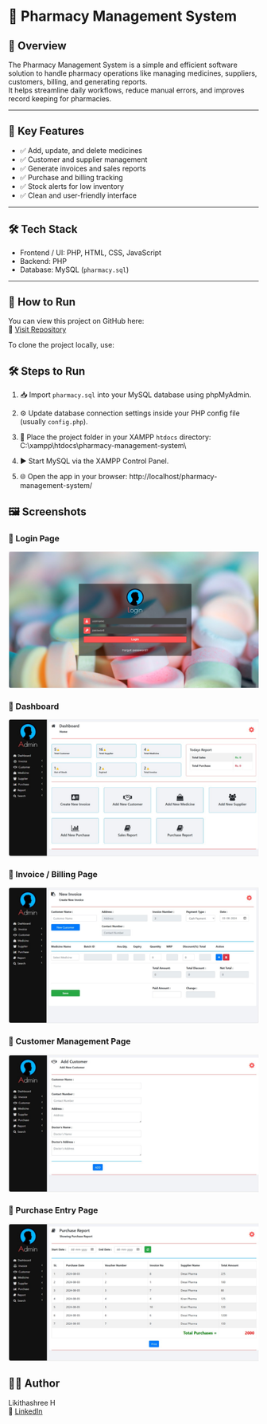 # 💊 Pharmacy Management System

## 📌 Overview
The Pharmacy Management System is a simple and efficient software solution to handle pharmacy operations like managing medicines, suppliers, customers, billing, and generating reports.  
It helps streamline daily workflows, reduce manual errors, and improves record keeping for pharmacies.

---

## 🚀 Key Features
- ✅ Add, update, and delete medicines  
- ✅ Customer and supplier management  
- ✅ Generate invoices and sales reports  
- ✅ Purchase and billing tracking  
- ✅ Stock alerts for low inventory  
- ✅ Clean and user-friendly interface  

---

## 🛠️ Tech Stack
- Frontend / UI: PHP, HTML, CSS, JavaScript  
- Backend: PHP  
- Database: MySQL (`pharmacy.sql`)  

---

## 📖 How to Run

You can view this project on GitHub here:  
🔗 [Visit Repository](https://github.com/likithashreeh10/pharmacy-management-system)

To clone the project locally, use:
## 🛠️ Steps to Run

1. 📥 Import `pharmacy.sql` into your MySQL database using phpMyAdmin.

2. ⚙️ Update database connection settings inside your PHP config file (usually `config.php`).

3. 📁 Place the project folder in your XAMPP `htdocs` directory:
C:\xampp\htdocs\pharmacy-management-system\

4. ▶️ Start MySQL via the XAMPP Control Panel.

5. 🌐 Open the app in your browser:
http://localhost/pharmacy-management-system/

## 🖼️ Screenshots

### 🔐 Login Page
![Login Page](login.jpg)

### 🧾 Dashboard
![Dashboard](dashboard.jpg)

### 🧾 Invoice / Billing Page
![Invoice Page](invoice.jpg)

### 👥 Customer Management Page
![Customer Page](customer.jpg)

### 🛒 Purchase Entry Page
![Purchase Page](purchase.jpg)

## 👩‍💻 Author
Likithashree H  
🔗 [LinkedIn](https://www.linkedin.com/in/likithashree-h-75a8b8308/)

